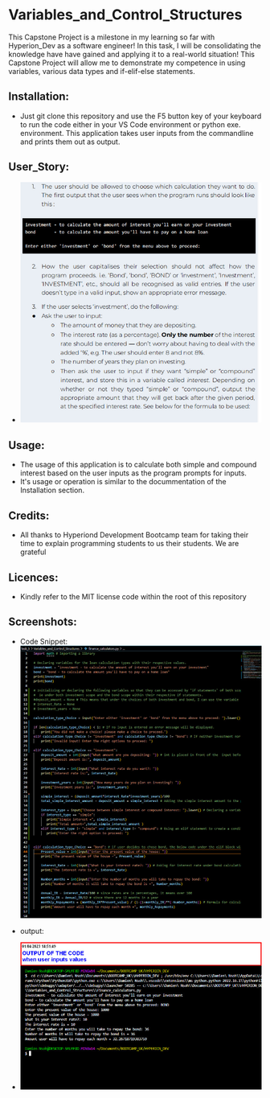# Variables_and_Control_Structures
This Capstone Project is a milestone in my learning so far with Hyperion_Dev as a software engineer! In this task, I will be consolidating the knowledge have have gained and applying it to a real-world situation! This Capstone Project will allow me to demonstrate my competence in using variables, various data types and if-elif-else statements.

## Installation:
* Just git clone this repository and use the F5 button key of your keyboard to run the code either in your VS Code environment or python exe. environment.
This application takes user inputs from the commandline and prints them out as output.

## User_Story:
* ![image](https://github.com/Damiennsoh/Variables_and_Control_Structures/blob/main/Screenshots/user_story_capstone_proj.jpg)

## Usage: 
* The usage of this application is to calculate both simple and compound interest based on the user inputs as the program prompts for inputs.
* It's usage or operation is similar to the docummentation of the Installation section.

## Credits:
* All thanks to Hyperiond Development Bootcamp team for taking their time to explain programming students to us their students. We are grateful

## Licences:
* Kindly refer to the MIT license code within the root of this repository

## Screenshots:
* Code Snippet:
![image](https://github.com/Damiennsoh/Variables_and_Control_Structures/blob/main/Screenshots/Capstone_output2.jpg)

* output:
* ![image](https://github.com/Damiennsoh/Variables_and_Control_Structures/blob/main/Screenshots/Capstone_outp1.jpg)
